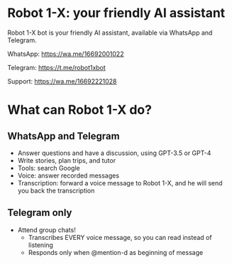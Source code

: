 # Robot 1-X: your friendly AI assistant
Robot 1-X bot is your friendly AI assistant, available via WhatsApp and Telegram.

WhatsApp: https://wa.me/16692001022

Telegram: https://t.me/robot1xbot


Support: https://wa.me/16692221028

# What can Robot 1-X do?
## WhatsApp and Telegram ##
- Answer questions and have a discussion, using GPT-3.5 or GPT-4
- Write stories, plan trips, and tutor
- Tools: search Google
- Voice: answer recorded messages
- Transcription: forward a voice message to Robot 1-X, and he will send you back the transcription

## Telegram only ##
- Attend group chats!
  - Transcribes EVERY voice message, so you can read instead of listening
  - Responds only when @mention-d as beginning of message
